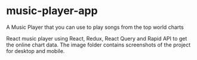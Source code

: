 # music-player-app

A Music Player that you can use to play songs from the top world charts

React music player using React, Redux, React Query and Rapid API to get the online chart data. 
The image folder contains screenshots of the project for desktop and mobile.
